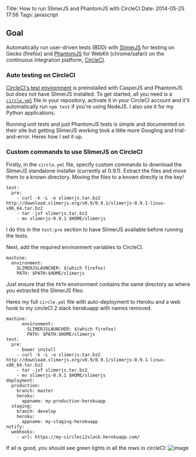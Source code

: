 Title: How to run SlimerJS and PhantomJS with CircleCI
Date: 2014-05-25 17:56 
Tags: javascript

## Goal
Automatically run user-driven tests (BDD) with [SlimerJS](http://slimerjs.org/) for testing on Gecko (firefox) and [PhantomJS](http://phantomjs.org/) for WebKit (chrome/safari) on the continuous integration platform, [CircleCI](https://circleci.com/).

### Auto testing on CircleCI

[CircleCI's test environment](https://circleci.com/docs/environment#browsers) is preinstalled with CasperJS and PhantomJS but does not have SlimerJS installed. To get started, all you need is a [`circle.yml`](https://circleci.com/docs/configuration) file in your repository, activate it in your CircleCI account and it'll automatically run `npm test` if you're using NodeJS. I also use it for my Python applications.

Running unit tests and just PhantomJS tests is simple and documented on their site but getting SlimerJS working took a little more Googling and trial-and-error. Heres how I set it up.

### Custom commands to use SlimerJS on CircleCI

Firstly, in the `circle.yml` file, specify custom commands  to download the SlimerJS standalone installer (currently at 0.9.1). Extract the files and move them to a known directory. Moving the files to a known directly is the key! 


    test:
      pre:
        - curl -k -L -o slimerjs.tar.bz2 http://download.slimerjs.org/v0.9/0.9.1/slimerjs-0.9.1-linux-x86_64.tar.bz2
        - tar -jxf slimerjs.tar.bz2
        - mv slimerjs-0.9.1 $HOME/slimerjs

I do this in the `test:pre` section to have SlimerJS available before running the tests.

Next, add the required environment variables to CircleCI.

    machine:
      environment:
        SLIMERJSLAUNCHER: $(which firefox)
        PATH: $PATH:$HOME/slimerjs

Just ensure that the `PATH` environment contains the same directory as where you extracted the SlimerJS files.

Heres my full `circle.yml` file with auto-deployment to Heroku and a web hook to my circleCI 2 slack herokuapp with names removed.

    machine:
          environment:
            SLIMERJSLAUNCHER: $(which firefox)
            PATH: $PATH:$HOME/slimerjs
    test:
      pre:
        - bower install
        - curl -k -L -o slimerjs.tar.bz2 http://download.slimerjs.org/v0.9/0.9.1/slimerjs-0.9.1-linux-x86_64.tar.bz2
        - tar -jxf slimerjs.tar.bz2
        - mv slimerjs-0.9.1 $HOME/slimerjs
    deployment:
      production:
        branch: master
        heroku:
          appname: my-production-herokuapp
      staging:
        branch: develop
        heroku:
          appname: my-staging-herokuapp
    notify:
      webhooks:
        - url: https://my-circleci2slack.herokuapp.com/

If all is good, you should see green lights in all the rows in circleCI:
![image](https://www.dropbox.com/s/4x2l510kqlfx30q/SlimerJS-circleCI.png?dl=1)